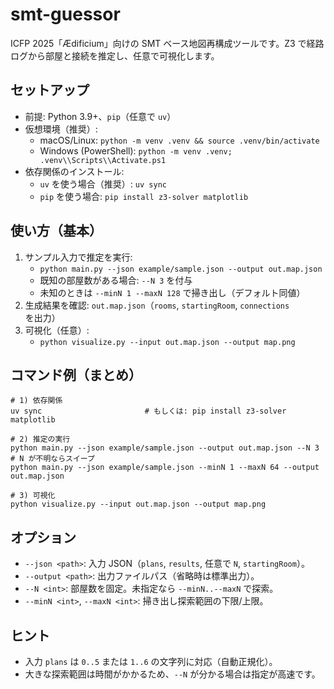 # smt-guessor

ICFP 2025「Ædificium」向けの SMT ベース地図再構成ツールです。Z3 で経路ログから部屋と接続を推定し、任意で可視化します。

## セットアップ
- 前提: Python 3.9+、`pip`（任意で `uv`）
- 仮想環境（推奨）:
  - macOS/Linux: `python -m venv .venv && source .venv/bin/activate`
  - Windows (PowerShell): `python -m venv .venv; .venv\\Scripts\\Activate.ps1`
- 依存関係のインストール:
  - `uv` を使う場合（推奨）: `uv sync`
  - `pip` を使う場合: `pip install z3-solver matplotlib`

## 使い方（基本）
1. サンプル入力で推定を実行:
   - `python main.py --json example/sample.json --output out.map.json`
   - 既知の部屋数がある場合: `--N 3` を付与
   - 未知のときは `--minN 1 --maxN 128` で掃き出し（デフォルト同値）
2. 生成結果を確認: `out.map.json`（`rooms`, `startingRoom`, `connections` を出力）
3. 可視化（任意）:
   - `python visualize.py --input out.map.json --output map.png`

## コマンド例（まとめ）
```
# 1) 依存関係
uv sync                       # もしくは: pip install z3-solver matplotlib

# 2) 推定の実行
python main.py --json example/sample.json --output out.map.json --N 3
# N が不明ならスイープ
python main.py --json example/sample.json --minN 1 --maxN 64 --output out.map.json

# 3) 可視化
python visualize.py --input out.map.json --output map.png
```

## オプション
- `--json <path>`: 入力 JSON（`plans`, `results`, 任意で `N`, `startingRoom`）。
- `--output <path>`: 出力ファイルパス（省略時は標準出力）。
- `--N <int>`: 部屋数を固定。未指定なら `--minN..--maxN` で探索。
- `--minN <int>`, `--maxN <int>`: 掃き出し探索範囲の下限/上限。

## ヒント
- 入力 `plans` は `0..5` または `1..6` の文字列に対応（自動正規化）。
- 大きな探索範囲は時間がかかるため、`--N` が分かる場合は指定が高速です。

